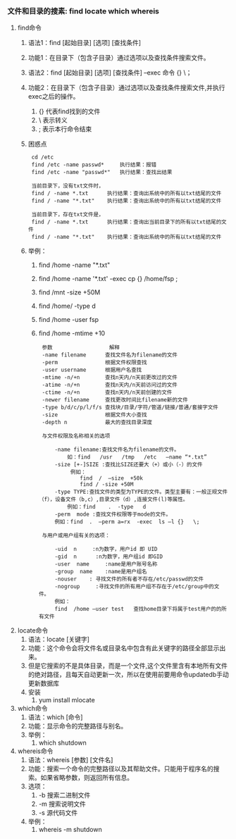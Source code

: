 ### 文件和目录的搜素: find locate which whereis ###
1. find命令
	1. 语法1：find [起始目录]  [选项] [查找条件]
	2. 功能1：在目录下（包含子目录）通过选项以及查找条件搜索文件。
	3. 语法2：find [起始目录] [选项] [查找条件] –exec 命令  {}  \；
	4. 功能2：在目录下（包含子目录）通过选项以及查找条件搜索文件,并执行exec之后的操作。
		1. {}	代表find找到的文件
		2. \	表示转义
		3. ;	表示本行命令结束
	5. 困惑点
	
			cd /etc
			find /etc -name passwd*		执行结果：报错
			find /etc -name "passwd*"	执行结果：查找出结果
			
			当前目录下，没有txt文件时，
			find / -name *.txt		执行结果：查询出系统中的所有以txt结尾的文件
			find / -name "*.txt"	执行结果：查询出系统中的所有以txt结尾的文件
			
			当前目录下，存在txt文件是，
			find / -name *.txt		执行结果：查询出当前目录下的所有以txt结尾的文件
			find / -name "*.txt"	执行结果：查询出系统中的所有以txt结尾的文件

 
	6. 举例：
		1. find /home -name "*.txt"
		2. find /home -name '*.txt' -exec cp {} /home/fsp \;
		3. find /mnt -size +50M
		4. find /home/ -type d
		5. find /home -user fsp
		6. find /home -mtime +10

				参数					解释
				-name filename		查找文件名为filename的文件
				-perm				根据文件权限查找
				-user username		根据用户名查找
				-mtime -n/+n		查找n天内/n天前更改过的文件
				-atime -n/+n		查找n天内/n天前访问过的文件
				-ctime -n/+n		查找n天内/n天前创建的文件
				-newer filename		查找更改时间比filename新的文件
				-type b/d/c/p/l/f/s	查找块/目录/字符/管道/链接/普通/套接字文件
				-size				根据文件大小查找
				-depth n			最大的查找目录深度

				与文件权限及名称相关的选项
				
					-name filename:查找文件名为filename的文件。
						如：find   /usr   /tmp   /etc   –name “*.txt”
					-size [+-]SIZE :查找比SIZE还要大（+）或小（-）的文件
						 例如：
							find  /  –size  +50k
							find / -size +50M
					-type TYPE:查找文件的类型为TYPE的文件。类型主要有：一般正规文件（f），设备文件（b,c）,目录文件（d）,连接文件(l)等属性。
						例如：find    .  -type   d 
					-perm  mode :查找文件权限等于mode的文件。
					例如：find  .  –perm a=rx  -exec  ls –l {}   \;
				
				与用户或用户组有关的选项：
				
					-uid  n     :n为数字，用户id 即 UID
					-gid  n      :n为数字，用户组id 即GID
					-user  name     :name是用户账号名称
					-group  name    :name是用户组名
					-nouser    : 寻找文件的所有者不存在/etc/passwd的文件
					-nogroup     :寻找文件的所有用户组不存在于/etc/group中的文件。
					例如：
					find  /home –user test   查找home目录下将属于test用户的的所有文件

2. locate命令
	1. 语法：locate  [关键字]
	2. 功能：这个命令会将文件名或目录名中包含有此关键字的路径全部显示出来。
	3. 但是它搜索的不是具体目录，而是一个文件,这个文件里含有本地所有文件的绝对路径，且每天自动更新一次，所以在使用前要用命令updatedb手动更新数据库
	4. 安装
		1. yum install mlocate
3. which命令
	1. 语法：which  [命令]
	2. 功能：显示命令的完整路径与别名。
	3. 举例：
		1. which  shutdown
4. whereis命令
	1. 语法：whereis [参数] [文件名]
	2. 功能：搜索一个命令的完整路径以及其帮助文件。只能用于程序名的搜索。如果省略参数，则返回所有信息。
	3. 选项：
		1. -b	搜索二进制文件
		2. -m	搜索说明文件
		3. -s 	源代码文件
	4. 举例：
		1. 	whereis -m  shutdown






